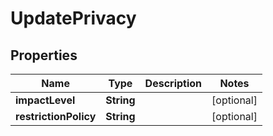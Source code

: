 

# UpdatePrivacy


## Properties

| Name | Type | Description | Notes |
|------------ | ------------- | ------------- | -------------|
|**impactLevel** | **String** |  |  [optional] |
|**restrictionPolicy** | **String** |  |  [optional] |



